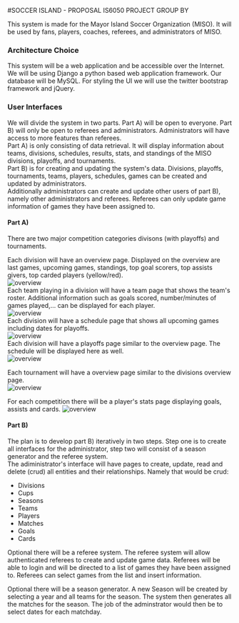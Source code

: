 #SOCCER ISLAND - PROPOSAL IS6050 PROJECT GROUP BY

This system is made for the Mayor Island Soccer Organization (MISO). It will be used by fans, players, coaches, referees, and administrators of MISO.

### Architecture Choice

This system will be a web application and be accessible over the Internet. We will be using Django a python based web application framework. Our database will be MySQL. For styling the UI we will use the twitter bootstrap framework and jQuery.

### User Interfaces

We will divide the system in two parts. Part A) will be open to everyone. Part B) will only be open to referees and administrators. Administrators will have access to more features than referees.  
Part A) is only consisting of data retrieval. It will display information about teams, divisions, schedules, results, stats, and standings of the MISO divisions, playoffs, and tournaments.  
Part B) is for creating and updating the system's data. Divisions, playoffs, tournaments, teams, players, schedules, games can be created and updated by administrators.  
Additionally administrators can create and update other users of part B), namely other administrators and referees. Referees can only update game information of games they have been assigned to.

#### Part A) 
There are two major competition categories divisons (with playoffs) and tournaments.  

Each division will have an overview page. Displayed on the overview are last games, upcoming games, standings, top goal scorers, top assists givers, top carded players (yellow/red).  
![overview](https://raw.githubusercontent.com/tammolaube/soccer-island/5675b7008a5b2e5f83f4fef41d8e1701b908e35b/docs/division-overview.png)  
Each team playing in a division will have a team page that shows the team's roster. Additional information such as goals scored, number/minutes of games played,... can be displayed for each player.  
![overview](https://raw.githubusercontent.com/tammolaube/soccer-island/5675b7008a5b2e5f83f4fef41d8e1701b908e35b/docs/team-roster.png)  
Each division will have a schedule page that shows all upcoming games including dates for playoffs.  
![overview](https://raw.githubusercontent.com/tammolaube/soccer-island/5675b7008a5b2e5f83f4fef41d8e1701b908e35b/docs/schedule.png)  
Each division will have a playoffs page similar to the overview page. The schedule will be displayed here as well.  
![overview](https://raw.githubusercontent.com/tammolaube/soccer-island/5675b7008a5b2e5f83f4fef41d8e1701b908e35b/docs/playoffs.png)  

Each tournament will have a overview page similar to the divisions overview page.  
![overview](https://raw.githubusercontent.com/tammolaube/soccer-island/5675b7008a5b2e5f83f4fef41d8e1701b908e35b/docs/cup.png)  

For each competition there will be a player's stats page displaying goals, assists and cards.
![overview](https://raw.githubusercontent.com/tammolaube/soccer-island/5675b7008a5b2e5f83f4fef41d8e1701b908e35b/docs/players-stats.png)

#### Part B)
The plan is to develop part B) iteratively in two steps. Step one is to create all interfaces for the administrator, step two will consist of a season generator and the referee system.  
The adiministrator's interface will have pages to create, update, read and delete (crud) all entities and their relationships. Namely that would be crud:
- Divisions
- Cups
- Seasons
- Teams
- Players
- Matches
- Goals
- Cards

Optional there will be a referee system. The referee system will allow authenticated referees to create and update game data. Referees will be able to login and will be directed to a list of games they have been assigned to. Referees can select games from the list and insert information.

Optional there will be a season generator. A new Season will be created by selecting a year and all teams for the season. The system then generates all the matches for the season. The job of the adminstrator would then be to select dates for each matchday.
